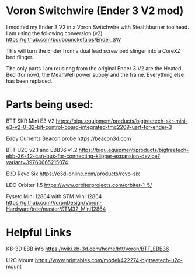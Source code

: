 # Voron Switchwire (Ender 3 V2 mod)

I modifed my Ender 3 V2 in a Voron Switchwire with Stealthburner toolhead. I am using the following conversion (v2). https://github.com/boubounokefalos/Ender_SW

This will turn the Ender from a dual lead screw bed slinger into a CoreXZ bed flinger.

The only parts I am reusinng from the original Ender 3 V2 are the Heated Bed (for now), the MeanWell power supply and the frame.  Everything else has been replaced.

# Parts being used:

BTT SKR Mini E3 V2  https://biqu.equipment/products/bigtreetech-skr-mini-e3-v2-0-32-bit-control-board-integrated-tmc2209-uart-for-ender-3

Eddy Currents Beacon probe https://beacon3d.com

BTT U2C v2.1 and EBB36 v1.2 https://biqu.equipment/products/bigtreetech-ebb-36-42-can-bus-for-connecting-klipper-expansion-device?variant=39760665215074

E3D Revo Six https://e3d-online.com/products/revo-six

LDO Orbiter 1.5 https://www.orbiterprojects.com/orbiter-1-5/

Fysetc Mini 12864 with STM Mini 12864 https://github.com/VoronDesign/Voron-Hardware/tree/master/STM32_Mini12864

# Helpful Links

KB-3D EBB info https://wiki.kb-3d.com/home/btt/voron/BTT_EBB36

U2C Mount https://www.printables.com/model/422274-bigtreetech-u2c-mount
